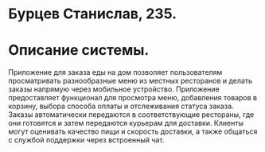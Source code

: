 # Бурцев Станислав, 235.

# Описание системы.
Приложение для заказа еды на дом позволяет пользователям просматривать разнообразные меню из местных ресторанов и делать заказы напрямую через мобильное устройство. Приложение предоставляет функционал для просмотра меню, добавления товаров в корзину, выбора способа оплаты и отслеживания статуса заказа. Заказы автоматически передаются в соответствующие рестораны, где они готовятся и затем передаются курьерам для доставки. Клиенты могут оценивать качество пищи и скорость доставки, а также общаться с службой поддержки через встроенный чат.
